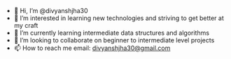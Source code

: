 - 👋 Hi, I’m @divyanshjha30
- 👀 I’m interested in learning new technologies and striving to get better at my craft
- 🌱 I’m currently learning intermediate data structures and algorithms
- 💞️ I’m looking to collaborate on beginner to intermediate level projects
- 📫 How to reach me email: divyanshjha30@gmail.com

<!---
divyanshjha30/divyanshjha30 is a ✨ special ✨ repository because its `README.md` (this file) appears on your GitHub profile.
You can click the Preview link to take a look at your changes.
--->
